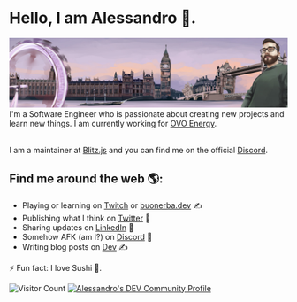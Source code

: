 # Hello, I am Alessandro 👋.

<img src="https://github.com/Dieman89/Dieman89/blob/master/0.jfif" alt="LinkedIn Image">
I'm a Software Engineer who is passionate about creating new projects and learn new things. I am currently working for <a href="https://www.ovoenergy.com/">OVO Energy</a>.

<br />I am a maintainer at <a href="https://blitzjs.com/">Blitz.js</a> and you can find me on the official <a href="https://discord.blitzjs.com/">Discord</a>.

## Find me around the web 🌎:
- Playing or learning on <a href="https://www.twitch.tv/Dieman89">Twitch</a> or <a href="https://www.buonerba.dev">buonerba.dev</a> ✍
- Publishing what I think on <a href="https://twitter.com/Dieman_"> Twitter</a> 🏓
- Sharing updates on <a href="https://www.linkedin.com/in/buonerba/">LinkedIn</a> 💼
- Somehow AFK (am I?) on <a href="https://discord.gg/WD5wmbF">Discord</a> 💬
- Writing blog posts on <a href="https://dev.to/dieman">Dev</a> ✍

⚡ Fun fact: I love Sushi 🍣.

![Visitor Count](https://profile-counter.glitch.me/Dieman89/count.svg)
<a href="https://dev.to/dieman">
  <img src="https://d2fltix0v2e0sb.cloudfront.net/dev-badge.svg" alt="Alessandro's DEV Community Profile" height="30" width="30">
</a>


<!--
**Dieman89/Dieman89** is a ✨ _special_ ✨ repository because its `README.md` (this file) appears on your GitHub profile.

Here are some ideas to get you started:

- 🔭 I’m currently working on ...
- 🌱 I’m currently learning ...
- 👯 I’m looking to collaborate on ...
- 🤔 I’m looking for help with ...
- 💬 Ask me about ...
- 📫 How to reach me: ...
- 😄 Pronouns: ...
- ⚡ Fun fact: ...
-->
